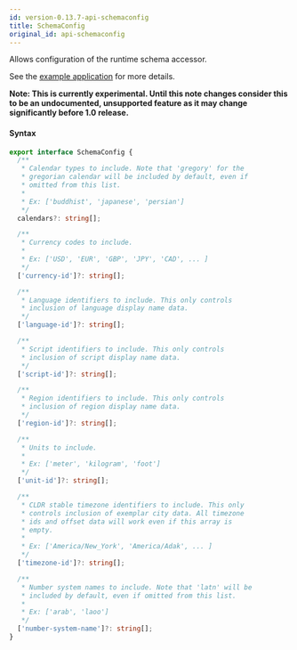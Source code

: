```yaml
---
id: version-0.13.7-api-schemaconfig
title: SchemaConfig
original_id: api-schemaconfig
---
```


Allows configuration of the runtime schema accessor.


See the [example application](https://github.com/phensley/cldr-engine-customization-example) for more details.

**Note: This is currently experimental. Until this note changes consider this to be an undocumented, unsupported feature as it may change significantly before 1.0 release.**

#### Syntax


```typescript
export interface SchemaConfig {
  /**
   * Calendar types to include. Note that 'gregory' for the
   * gregorian calendar will be included by default, even if
   * omitted from this list.
   *
   * Ex: ['buddhist', 'japanese', 'persian']
   */
  calendars?: string[];

  /**
   * Currency codes to include.
   *
   * Ex: ['USD', 'EUR', 'GBP', 'JPY', 'CAD', ... ]
   */
  ['currency-id']?: string[];

  /**
   * Language identifiers to include. This only controls
   * inclusion of language display name data.
   */
  ['language-id']?: string[];

  /**
   * Script identifiers to include. This only controls
   * inclusion of script display name data.
   */
  ['script-id']?: string[];

  /**
   * Region identifiers to include. This only controls
   * inclusion of region display name data.
   */
  ['region-id']?: string[];

  /**
   * Units to include.
   *
   * Ex: ['meter', 'kilogram', 'foot']
   */
  ['unit-id']?: string[];

  /**
   * CLDR stable timezone identifiers to include. This only
   * controls inclusion of exemplar city data. All timezone
   * ids and offset data will work even if this array is
   * empty.
   *
   * Ex: ['America/New_York', 'America/Adak', ... ]
   */
  ['timezone-id']?: string[];

  /**
   * Number system names to include. Note that 'latn' will be
   * included by default, even if omitted from this list.
   *
   * Ex: ['arab', 'laoo']
   */
  ['number-system-name']?: string[];
}
```